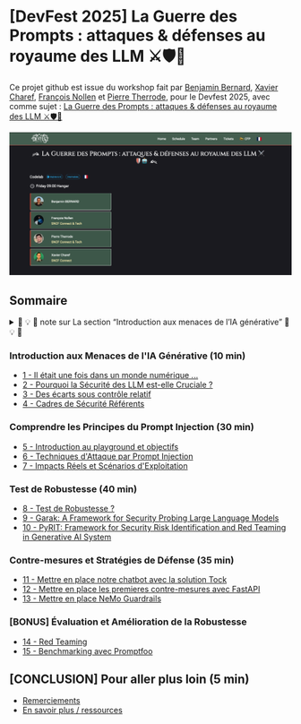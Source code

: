 # [DevFest 2025] La Guerre des Prompts : attaques & défenses au royaume des LLM ⚔️🛡️🤖

Ce projet github est issue du workshop fait par [Benjamin Bernard](https://www.linkedin.com/in/benvii/), [Xavier Charef](https://www.linkedin.com/in/xavier-charef-6b843497/), [François Nollen](https://www.linkedin.com/in/francois-nollen/) et [Pierre Therrode](https://www.linkedin.com/in/ptherrode/), pour le Devfest 2025, avec comme sujet : [La Guerre des Prompts : attaques & défenses au royaume des LLM ⚔️🛡️🤖](https://devfest2025.gdgnantes.com/en/sessions/la_guerre_des_prompts___attaques___defenses_au_royaume_des_llm________)

<img src="img/la-guerre-des-prompts-attaques-et-defenses-au-royaume-des-llm.png"  alt="La Guerre des Prompts : attaques & défenses au royaume des LLM">


## Sommaire

<details>
  <summary>🚧 💡 🚧 note sur La section “Introduction aux menaces de l’IA générative” 🚧 💡 🚧</summary>
    
La section “**Introduction aux menaces de l’IA générative**” vise avant tout à donner des repères pour comprendre les enjeux
et prendre du recul sur le sujet, avant de se lancer pleinnement dans la pratique ("**Comprendre les Principes du Prompt Injection et leurs Impacts**"). 

Lors du codelab, cette introduction sera présentée sous forme de diaporama (environ 10min). Cela permettra à chacun de 
préparer sereinement sa machine tout en se familiarisant progressivement avec la thématique abordée.
</details>


### Introduction aux Menaces de l'IA Générative (10 min)
 
- [1 - Il était une fois dans un monde numérique ...](step_1.md)
- [2 - Pourquoi la Sécurité des LLM est-elle Cruciale ?](step_2.md)
- [3 - Des écarts sous contrôle relatif](step_3.md)
- [4 - Cadres de Sécurité Référents](step_4.md)

### Comprendre les Principes du Prompt Injection (30 min)
 
- [5 - Introduction au playground et objectifs](step_5.md)
- [6 - Techniques d'Attaque par Prompt Injection](step_6.md)
- [7 - Impacts Réels et Scénarios d'Exploitation](step_7.md)

### Test de Robustesse (40 min)

- [8 - Test de Robustesse ?](step_8.md)
- [9 - Garak: A Framework for Security Probing Large Language Models](step_9.md)
- [10 - PyRIT: Framework for Security Risk Identification and Red Teaming in Generative AI System](step_10.md)


### Contre-mesures et Stratégies de Défense (35 min)

- [11 - Mettre en place notre chatbot avec la solution Tock](step_11.md)
- [12 - Mettre en place les premieres contre-mesures avec FastAPI](step_12.md)
- [13 - Mettre en place NeMo Guardrails](step_13.md)


### [BONUS] Évaluation et Amélioration de la Robustesse

 - [14 - Red Teaming](step_14.md)
 - [15 - Benchmarking avec Promptfoo](step15.md)


## [CONCLUSION] Pour aller plus loin (5 min)

- [Remerciements](thanks-you.md)
- [En savoir plus / ressources](resources.md)
